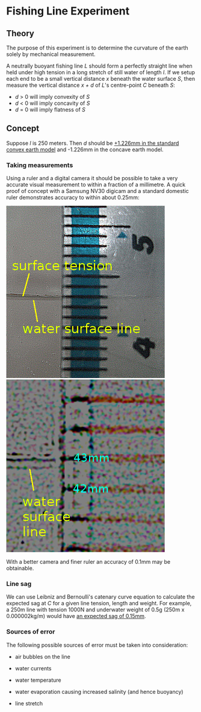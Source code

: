 # Fishing Line Experiment

## Theory

The purpose of this experiment is to determine the curvature of the earth solely
by mechanical measurement.

A neutrally buoyant fishing line *L* should form a perfectly straight
line when held under high tension in a long stretch of still water of length *l*.
If we setup each end to be a small vertical distance *x* beneath the water surface *S*,
then measure the vertical distance *x + d* of *L*'s centre-point *C* beneath *S*:

* *d* > 0 will imply convexity of *S*
* *d* < 0 will imply concavity of *S*
* *d* = 0 will imply flatness of *S*

## Concept

Suppose *l* is 250 meters. Then *d* should be
[+1.226mm in the standard convex earth model](http://dizzib.github.io/earth/curve-calc/index.html?d0=0.25&h0=0.001226&unit=metric)
and -1.226mm in the concave earth model.

### Taking measurements

Using a ruler and a digital camera it should be possible to take a very accurate
visual measurement to within a fraction of a millimetre.
A quick proof of concept with a Samsung NV30 digicam and a standard domestic ruler
demonstrates accuracy to within about 0.25mm:

![x](./img/sample.png)
![x](./img/sample-zoom.png)

With a better camera and finer ruler an accuracy of 0.1mm may be obtainable.

### Line sag

We can use Leibniz and Bernoulli's catenary curve equation
to calculate the expected sag at *C* for a given line tension, length and weight.
For example, a 250m line with tension 1000N and underwater weight of 0.5g
(250m x 0.000002kg/m) would have [an expected sag of 0.15mm](http://www.spaceagecontrol.com/calccabm.htm?F=1000&a=250&q=0.000002&g=9.81&Submit+Button=Calculate).

### Sources of error

The following possible sources of error must be taken into consideration:

* air bubbles on the line

* water currents

* water temperature

* water evaporation causing increased salinity (and hence buoyancy)

* line stretch










